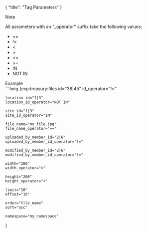 {
    "title": "Tag Parameters"
}

<div class="Note">
    <div class="Note__Title">
        Note
    </div>
    <div class="Note__Body">
        <p>All parameters with an "_operator" suffix take the following values:</p>
        <ul>
            <li>==</li>
            <li>!=</li>
            <li><</li>
            <li>></li>
            <li><=</li>
            <li>>=</li>
            <li>IN</li>
            <li>NOT IN</li>
         </ul>
    </div>
</div>

<div class="CodeBlockTitle">Example</div>
```twig
{exp:treasury:files
    id="38|45"
    id_operator="!="

    location_id="1|3"
    location_id_operator="NOT IN"

    site_id="1|3"
    site_id_operator="IN"

    file_name="my_file.jpg"
    file_name_operator="=="

    uploaded_by_member_id="2|6"
    uploaded_by_member_id_operator="!="

    modified_by_member_id="2|6"
    modified_by_member_id_operator="!="

    width="200"
    width_operator=">"

    height="200"
    height_operator="<"

    limit="10"
    offset="10"

    order="file_name"
    sort="asc"

    namespace="my_namespace"
}
```
